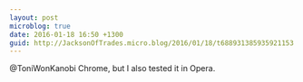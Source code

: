 ```yaml
---
layout: post
microblog: true
date: 2016-01-18 16:50 +1300
guid: http://JacksonOfTrades.micro.blog/2016/01/18/t688931385935921153.html
---
```

@ToniWonKanobi Chrome, but I also tested it in Opera.
